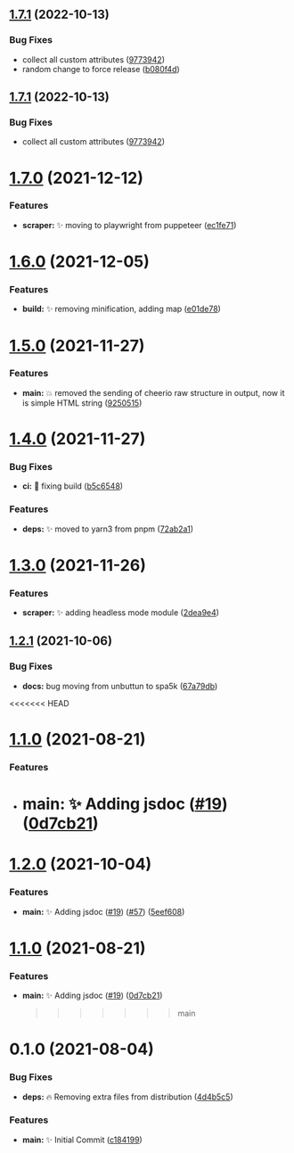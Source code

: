 ## [1.7.1](https://github.com/vpukhanov/quick-scraper/compare/v1.7.0...v1.7.1) (2022-10-13)


### Bug Fixes

* collect all custom attributes ([9773942](https://github.com/vpukhanov/quick-scraper/commit/97739428cebfa3ec8068e4bf7d70e61d0f6f302c))
* random change to force release ([b080f4d](https://github.com/vpukhanov/quick-scraper/commit/b080f4d59cdf299d5b4b2a4314c756dd222393fe))

## [1.7.1](https://github.com/vpukhanov/quick-scraper/compare/v1.7.0...v1.7.1) (2022-10-13)


### Bug Fixes

* collect all custom attributes ([9773942](https://github.com/vpukhanov/quick-scraper/commit/97739428cebfa3ec8068e4bf7d70e61d0f6f302c))

# [1.7.0](https://github.com/spa5k/quick-scraper/compare/v1.6.0...v1.7.0) (2021-12-12)


### Features

* **scraper:** ✨ moving to playwright from puppeteer ([ec1fe71](https://github.com/spa5k/quick-scraper/commit/ec1fe71237af14cfedeb32fd9be04eb4db2f118c))

# [1.6.0](https://github.com/spa5k/quick-scraper/compare/v1.5.0...v1.6.0) (2021-12-05)


### Features

* **build:** ✨ removing minification, adding map ([e01de78](https://github.com/spa5k/quick-scraper/commit/e01de78e2a98fe7c0b9e3c11ae349bede5e1c7cc))

# [1.5.0](https://github.com/spa5k/quick-scraper/compare/v1.4.0...v1.5.0) (2021-11-27)


### Features

* **main:** 💥 removed the sending of cheerio raw structure in output, now it is simple HTML string ([9250515](https://github.com/spa5k/quick-scraper/commit/92505152162669d23ae6e3e0ec55f7fa6c63f9dc))

# [1.4.0](https://github.com/spa5k/quick-scraper/compare/v1.3.0...v1.4.0) (2021-11-27)

### Bug Fixes

- **ci:** 💚 fixing build ([b5c6548](https://github.com/spa5k/quick-scraper/commit/b5c65487d1f00c811098b63025c125d20e1d5908))

### Features

- **deps:** ✨ moved to yarn3 from pnpm ([72ab2a1](https://github.com/spa5k/quick-scraper/commit/72ab2a1e3ee0479d14ca08c28d54f2f1ad7995be))

# [1.3.0](https://github.com/spa5k/quick-scraper/compare/v1.2.1...v1.3.0) (2021-11-26)

### Features

- **scraper:** ✨ adding headless mode module ([2dea9e4](https://github.com/spa5k/quick-scraper/commit/2dea9e409359aab1b0604c6c462aef55b5346c19))

## [1.2.1](https://github.com/spa5k/quick-scraper/compare/v1.2.0...v1.2.1) (2021-10-06)

### Bug Fixes

- **docs:** bug moving from unbuttun to spa5k ([67a79db](https://github.com/spa5k/quick-scraper/commit/67a79db201e47b15b3add5bdf9d8d904b3c505bf))

<<<<<<< HEAD

# [1.1.0](https://github.com/spa5k/quick-scraper/compare/v1.0.1...v1.1.0) (2021-08-21)

### Features

- # **main:** ✨ Adding jsdoc ([#19](https://github.com/spa5k/quick-scraper/issues/19)) ([0d7cb21](https://github.com/spa5k/quick-scraper/commit/0d7cb217dc1f8be4fe101ab31c96bd6d1a272610))

# [1.2.0](https://github.com/Unbuttun/quick-scraper/compare/v1.1.0...v1.2.0) (2021-10-04)

### Features

- **main:** ✨ Adding jsdoc ([#19](https://github.com/Unbuttun/quick-scraper/issues/19)) ([#57](https://github.com/Unbuttun/quick-scraper/issues/57)) ([5eef608](https://github.com/Unbuttun/quick-scraper/commit/5eef608b4cdb609aad57016692e66b0014803af0))

# [1.1.0](https://github.com/Unbuttun/quick-scraper/compare/v1.0.1...v1.1.0) (2021-08-21)

### Features

- **main:** ✨ Adding jsdoc ([#19](https://github.com/Unbuttun/quick-scraper/issues/19)) ([0d7cb21](https://github.com/Unbuttun/quick-scraper/commit/0d7cb217dc1f8be4fe101ab31c96bd6d1a272610))
  > > > > > > > main

# 0.1.0 (2021-08-04)

### Bug Fixes

- **deps:** 🔥 Removing extra files from distribution ([4d4b5c5](https://github.com/spa5k/chinese-numbers-to-arabic/commit/4d4b5c5de072e80dab46718999da9caad234888b))

### Features

- **main:** ✨ Initial Commit ([c184199](https://github.com/spa5k/chinese-numbers-to-arabic/commit/c184199dfe2b442d0081dd95cf60f2e03baf1137))
